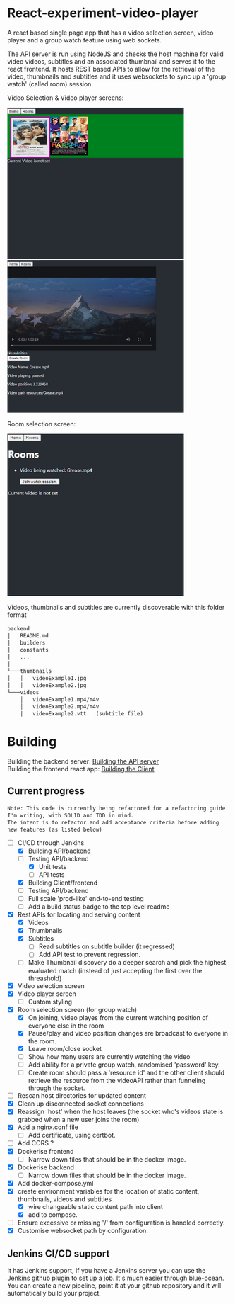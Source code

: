# React-experiment-video-player

A react based single page app that has a video selection screen, video player and a group watch feature using web sockets. 

The API server is run using NodeJS and checks the host machine for valid video videos, subtitles and an associated thumbnail and serves it to the react frontend. It hosts REST based APIs to allow for the retrieval of the video, thumbnails and subtitles and it uses websockets to sync up a 'group watch' (called room) session. 


Video Selection & Video player screens: 

<img src="video_selector.png" style="width: 400px"><img src="video_player.png" style="width: 400px"> 

Room selection screen:

<img src="room_selector.png" style="width: 400px">

Videos, thumbnails and subtitles are currently discoverable with this folder format

```
backend
│   README.md
│   builders
|   constants
|   ...
│
└───thumbnails
│   │   videoExample1.jpg
│   │   videoExample2.jpg
└───videos
    │   videoExample1.mp4/m4v
    │   videoExample2.mp4/m4v
    |   videoExample2.vtt   (subtitle file)
```


# Building
Building the backend server: [Building the API server](./backend/README.md)
</br>
Building the frontend react app: [Building the Client](./frontend/README.md)

## Current progress 

```
Note: This code is currently being refactored for a refactoring guide I'm writing, with SOLID and TDD in mind. 
The intent is to refactor and add acceptance criteria before adding new features (as listed below) 
```
- [ ] CI/CD through Jenkins 
    - [x] Building API/backend
    - [ ] Testing API/backend
        - [x] Unit tests
        - [ ] API tests
    - [x] Building Client/frontend
    - [ ] Testing API/backend
    - [ ] Full scale 'prod-like' end-to-end testing
    - [ ] Add a build status badge to the top level readme
- [x] Rest APIs for locating and serving content
    - [x] Videos
    - [x] Thumbnails
    - [x] Subtitles
      - [ ] Read subtitles on subtitle builder (it regressed)
      - [ ] Add API test to prevent regression.
    - [ ] Make Thumbnail discovery do a deeper search and pick the highest evaluated match (instead of just accepting the first over the threashold)
- [x] Video selection screen 
- [x] Video player screen
    - [ ] Custom styling
- [x] Room selection screen (for group watch)
    - [x] On joining, video playes from the current watching position of everyone else in the room
    - [x] Pause/play and video position changes are broadcast to everyone in the room.
    - [x] Leave room/close socket
    - [ ] Show how many users are currently watching the video
    - [ ] Add ability for a private group watch, randomised 'password' key. 
    - [ ] Create room should pass a 'resource id' and the other client should retrieve the resource from the videoAPI rather than funneling through the socket. 
- [ ] Rescan host directories for updated content 
- [x] Clean up disconnected socket connections
- [x] Reassign 'host' when the host leaves (the socket who's videos state is grabbed when a new user joins the room)
- [x] Add a nginx.conf file
  - [ ] Add certificate, using certbot.
- [ ] Add CORS ? 
- [x] Dockerise frontend
  - [ ] Narrow down files that should be in the docker image.
- [x] Dockerise backend
  - [ ] Narrow down files that should be in the docker image.
- [x] Add docker-compose.yml
- [x] create environment variables for the location of static content, thumbnails, videos and subtitles
  - [x] wire changeable static content path into client
  - [x] add to compose.
- [ ] Ensure excessive or missing '/' from configuration is handled correctly. 
- [x] Customise websocket path by configuration.

## Jenkins CI/CD support
It has Jenkins support, If you have a Jenkins server you can use the Jenkins github plugin to set up a job. It's much easier through blue-ocean. You can create a new pipeline, point it at your github repository and it will automatically build your project.
